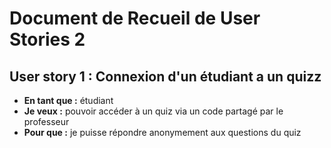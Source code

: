 # Document de Recueil de User Stories 2

## User story 1 : Connexion d'un étudiant a un quizz
- **En tant que :** étudiant
- **Je veux :** pouvoir accéder à un quiz via un code partagé par le professeur
- **Pour que :** je puisse répondre anonymement aux questions du quiz
